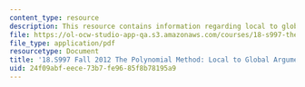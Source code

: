 ```yaml
---
content_type: resource
description: This resource contains information regarding local to global arguments.
file: https://ol-ocw-studio-app-qa.s3.amazonaws.com/courses/18-s997-the-polynomial-method-fall-2012/24f09abfeece73b7fe9685f8b78195a9_MIT18_S997F12_lec23.pdf
file_type: application/pdf
resourcetype: Document
title: '18.S997 Fall 2012 The Polynomial Method: Local to Global Arguments'
uid: 24f09abf-eece-73b7-fe96-85f8b78195a9
---
```

